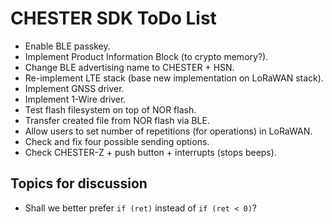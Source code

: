 # CHESTER SDK ToDo List

- Enable BLE passkey.
- Implement Product Information Block (to crypto memory?).
- Change BLE advertising name to CHESTER + HSN.
- Re-implement LTE stack (base new implementation on LoRaWAN stack).
- Implement GNSS driver.
- Implement 1-Wire driver.
- Test flash filesystem on top of NOR flash.
- Transfer created file from NOR flash via BLE.
- Allow users to set number of repetitions (for operations) in LoRaWAN.
- Check and fix four possible sending options.
- Check CHESTER-Z + push button + interrupts (stops beeps).

## Topics for discussion

- Shall we better prefer `if (ret)` instead of `if (ret < 0)`?
